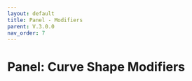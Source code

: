 ```yaml
---
layout: default
title: Panel - Modifiers
parent: V.3.0.0
nav_order: 7
---
```


# Panel: Curve Shape Modifiers
